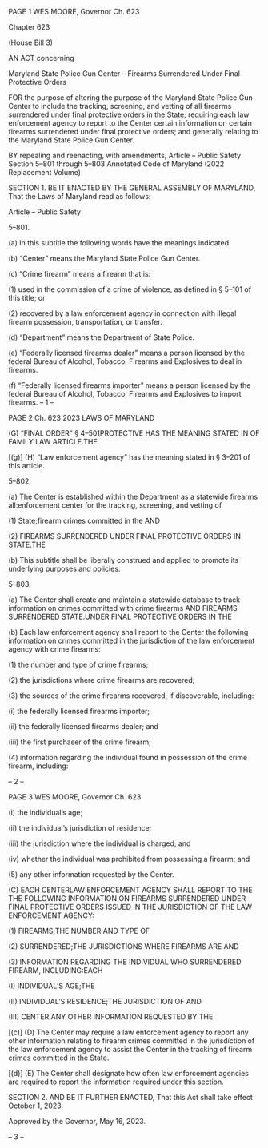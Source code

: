 PAGE 1
WES MOORE, Governor Ch. 623

Chapter 623

(House Bill 3)

AN ACT concerning

Maryland State Police Gun Center – Firearms Surrendered Under Final
Protective Orders

FOR the purpose of altering the purpose of the Maryland State Police Gun Center to include
the tracking, screening, and vetting of all firearms surrendered under final
protective orders in the State; requiring each law enforcement agency to report to
the Center certain information on certain firearms surrendered under final
protective orders; and generally relating to the Maryland State Police Gun Center.

BY repealing and reenacting, with amendments,
Article – Public Safety
Section 5–801 through 5–803
Annotated Code of Maryland
(2022 Replacement Volume)

SECTION 1. BE IT ENACTED BY THE GENERAL ASSEMBLY OF MARYLAND,
That the Laws of Maryland read as follows:

Article – Public Safety

5–801.

(a) In this subtitle the following words have the meanings indicated.

(b) “Center” means the Maryland State Police Gun Center.

(c) “Crime firearm” means a firearm that is:

(1) used in the commission of a crime of violence, as defined in § 5–101 of
this title; or

(2) recovered by a law enforcement agency in connection with illegal
firearm possession, transportation, or transfer.

(d) “Department” means the Department of State Police.

(e) “Federally licensed firearms dealer” means a person licensed by the federal
Bureau of Alcohol, Tobacco, Firearms and Explosives to deal in firearms.

(f) “Federally licensed firearms importer” means a person licensed by the federal
Bureau of Alcohol, Tobacco, Firearms and Explosives to import firearms.
– 1 –

PAGE 2
Ch. 623 2023 LAWS OF MARYLAND

(G) “FINAL ORDER” § 4–501PROTECTIVE HAS THE MEANING STATED IN OF
FAMILY LAW ARTICLE.THE

[(g)] (H) “Law enforcement agency” has the meaning stated in § 3–201 of this
article.

5–802.

(a) The Center is established within the Department as a statewide firearms
all:enforcement center for the tracking, screening, and vetting of

(1) State;firearm crimes committed in the AND

(2) FIREARMS SURRENDERED UNDER FINAL PROTECTIVE ORDERS IN
STATE.THE

(b) This subtitle shall be liberally construed and applied to promote its underlying
purposes and policies.

5–803.

(a) The Center shall create and maintain a statewide database to track
information on crimes committed with crime firearms AND FIREARMS SURRENDERED
STATE.UNDER FINAL PROTECTIVE ORDERS IN THE

(b) Each law enforcement agency shall report to the Center the following
information on crimes committed in the jurisdiction of the law enforcement agency with
crime firearms:

(1) the number and type of crime firearms;

(2) the jurisdictions where crime firearms are recovered;

(3) the sources of the crime firearms recovered, if discoverable, including:

(i) the federally licensed firearms importer;

(ii) the federally licensed firearms dealer; and

(iii) the first purchaser of the crime firearm;

(4) information regarding the individual found in possession of the crime
firearm, including:

– 2 –

PAGE 3
WES MOORE, Governor Ch. 623

(i) the individual’s age;

(ii) the individual’s jurisdiction of residence;

(iii) the jurisdiction where the individual is charged; and

(iv) whether the individual was prohibited from possessing a firearm;
and

(5) any other information requested by the Center.

(C) EACH CENTERLAW ENFORCEMENT AGENCY SHALL REPORT TO THE THE
FOLLOWING INFORMATION ON FIREARMS SURRENDERED UNDER FINAL
PROTECTIVE ORDERS ISSUED IN THE JURISDICTION OF THE LAW ENFORCEMENT
AGENCY:

(1) FIREARMS;THE NUMBER AND TYPE OF

(2) SURRENDERED;THE JURISDICTIONS WHERE FIREARMS ARE AND

(3) INFORMATION REGARDING THE INDIVIDUAL WHO SURRENDERED
FIREARM, INCLUDING:EACH

(I) INDIVIDUAL’S AGE;THE

(II) INDIVIDUAL’S RESIDENCE;THE JURISDICTION OF AND

(III) CENTER.ANY OTHER INFORMATION REQUESTED BY THE

[(c)] (D) The Center may require a law enforcement agency to report any other
information relating to firearm crimes committed in the jurisdiction of the law enforcement
agency to assist the Center in the tracking of firearm crimes committed in the State.

[(d)] (E) The Center shall designate how often law enforcement agencies are
required to report the information required under this section.

SECTION 2. AND BE IT FURTHER ENACTED, That this Act shall take effect
October 1, 2023.

Approved by the Governor, May 16, 2023.

– 3 –
